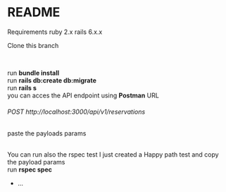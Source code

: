 # README

<p>Requirements ruby 2.x rails 6.x.x</p>
<p>Clone this branch </p><br>

run <b> bundle install </b><br>
run <b> rails db:create db:migrate </b><br>
run <b> rails s </b><br>
you can acces the API endpoint using <b>Postman</b>
URL <h6>POST http://localhost:3000/api/v1/reservations</h6>
paste the payloads params<br><br>

You can run also the rspec test I just created a Happy path test
and copy the payload params<br>
run <b> rspec spec </b>
* ...
